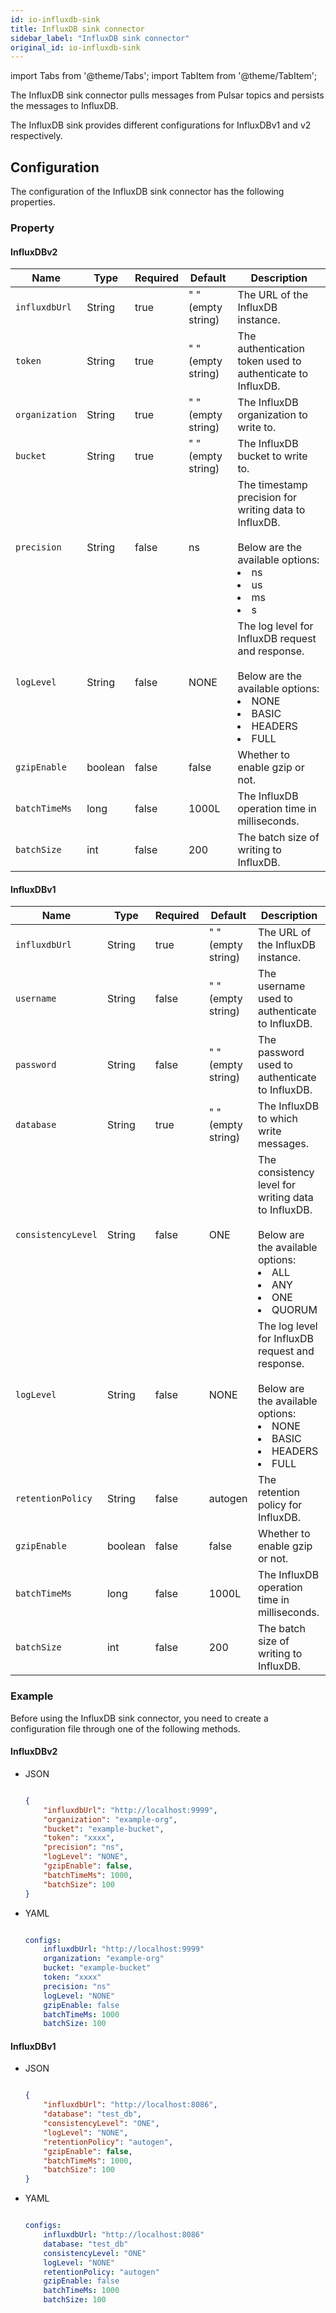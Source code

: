 ```yaml
---
id: io-influxdb-sink
title: InfluxDB sink connector
sidebar_label: "InfluxDB sink connector"
original_id: io-influxdb-sink
---
```


import Tabs from '@theme/Tabs';
import TabItem from '@theme/TabItem';


The InfluxDB sink connector pulls messages from Pulsar topics 
and persists the messages to InfluxDB.

The InfluxDB sink provides different configurations for InfluxDBv1 and v2 respectively.

## Configuration

The configuration of the InfluxDB sink connector has the following properties.

### Property
#### InfluxDBv2
| Name | Type|Required | Default | Description 
|------|----------|----------|---------|-------------|
| `influxdbUrl` |String| true|" " (empty string) | The URL of the InfluxDB instance. |
| `token` | String|true| " " (empty string) |The authentication token used to authenticate to InfluxDB. |
| `organization` | String| true|" " (empty string)  | The InfluxDB organization to write to. |
| `bucket` |String| true | " " (empty string)| The InfluxDB bucket to write to. |
| `precision` | String|false| ns | The timestamp precision for writing data to InfluxDB. <br /><br />Below are the available options:<li>ns<br /></li><li>us<br /></li><li>ms<br /></li><li>s</li>|
| `logLevel` | String|false| NONE|The log level for InfluxDB request and response. <br /><br />Below are the available options:<li>NONE<br /></li><li>BASIC<br /></li><li>HEADERS<br /></li><li>FULL</li>|
| `gzipEnable` | boolean|false | false | Whether to enable gzip or not. |
| `batchTimeMs` |long|false| 1000L |   The InfluxDB operation time in milliseconds. |
| `batchSize` | int|false|200| The batch size of writing to InfluxDB. |

#### InfluxDBv1
| Name | Type|Required | Default | Description 
|------|----------|----------|---------|-------------|
| `influxdbUrl` |String| true|" " (empty string) | The URL of the InfluxDB instance. |
| `username` | String|false| " " (empty string) |The username used to authenticate to InfluxDB. |
| `password` | String| false|" " (empty string)  | The password used to authenticate to InfluxDB. |
| `database` |String| true | " " (empty string)| The InfluxDB to which write messages. |
| `consistencyLevel` | String|false|ONE | The consistency level for writing data to InfluxDB. <br /><br />Below are the available options:<li>ALL<br /></li><li> ANY<br /></li><li>ONE<br /></li><li>QUORUM </li>|
| `logLevel` | String|false| NONE|The log level for InfluxDB request and response. <br /><br />Below are the available options:<li>NONE<br /></li><li>BASIC<br /></li><li>HEADERS<br /></li><li>FULL</li>|
| `retentionPolicy` | String|false| autogen| The retention policy for InfluxDB. |
| `gzipEnable` | boolean|false | false | Whether to enable gzip or not. |
| `batchTimeMs` |long|false| 1000L |   The InfluxDB operation time in milliseconds. |
| `batchSize` | int|false|200| The batch size of writing to InfluxDB. |

### Example
Before using the InfluxDB sink connector, you need to create a configuration file through one of the following methods.
#### InfluxDBv2
* JSON

  ```json
  
  {
      "influxdbUrl": "http://localhost:9999",
      "organization": "example-org",
      "bucket": "example-bucket",
      "token": "xxxx",
      "precision": "ns",
      "logLevel": "NONE",
      "gzipEnable": false,
      "batchTimeMs": 1000,
      "batchSize": 100
  }
  
  ```

  
* YAML

  ```yaml
  
  configs:
      influxdbUrl: "http://localhost:9999"
      organization: "example-org"
      bucket: "example-bucket"
      token: "xxxx"
      precision: "ns"
      logLevel: "NONE"
      gzipEnable: false
      batchTimeMs: 1000
      batchSize: 100
  
  ```

  
#### InfluxDBv1

* JSON 

  ```json
  
  {
      "influxdbUrl": "http://localhost:8086",
      "database": "test_db",
      "consistencyLevel": "ONE",
      "logLevel": "NONE",
      "retentionPolicy": "autogen",
      "gzipEnable": false,
      "batchTimeMs": 1000,
      "batchSize": 100
  }
  
  ```

* YAML

  ```yaml
  
  configs:
      influxdbUrl: "http://localhost:8086"
      database: "test_db"
      consistencyLevel: "ONE"
      logLevel: "NONE"
      retentionPolicy: "autogen"
      gzipEnable: false
      batchTimeMs: 1000
      batchSize: 100
  
  ```

